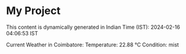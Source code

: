 # My Project

This content is dynamically generated in Indian Time (IST): 2024-02-16 04:06:53 IST


Current Weather in Coimbatore:
Temperature: 22.88 °C
Condition: mist
